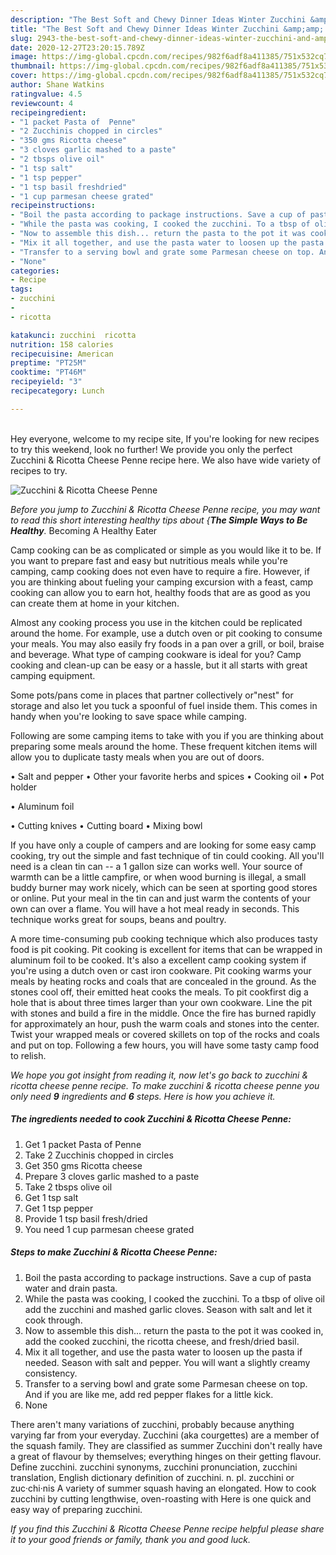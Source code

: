 ```yaml
---
description: "The Best Soft and Chewy Dinner Ideas Winter Zucchini &amp;amp; Ricotta Cheese Penne"
title: "The Best Soft and Chewy Dinner Ideas Winter Zucchini &amp;amp; Ricotta Cheese Penne"
slug: 2943-the-best-soft-and-chewy-dinner-ideas-winter-zucchini-and-amp-ricotta-cheese-penne
date: 2020-12-27T23:20:15.789Z
image: https://img-global.cpcdn.com/recipes/982f6adf8a411385/751x532cq70/zucchini-ricotta-cheese-penne-recipe-main-photo.jpg
thumbnail: https://img-global.cpcdn.com/recipes/982f6adf8a411385/751x532cq70/zucchini-ricotta-cheese-penne-recipe-main-photo.jpg
cover: https://img-global.cpcdn.com/recipes/982f6adf8a411385/751x532cq70/zucchini-ricotta-cheese-penne-recipe-main-photo.jpg
author: Shane Watkins
ratingvalue: 4.5
reviewcount: 4
recipeingredient:
- "1 packet Pasta of  Penne"
- "2 Zucchinis chopped in circles"
- "350 gms Ricotta cheese"
- "3 cloves garlic mashed to a paste"
- "2 tbsps olive oil"
- "1 tsp salt"
- "1 tsp pepper"
- "1 tsp basil freshdried"
- "1 cup parmesan cheese grated"
recipeinstructions:
- "Boil the pasta according to package instructions. Save a cup of pasta water and drain pasta."
- "While the pasta was cooking, I cooked the zucchini. To a tbsp of olive oil add the zucchini and mashed garlic cloves. Season with salt and let it cook through."
- "Now to assemble this dish... return the pasta to the pot it was cooked in, add the cooked zucchini, the ricotta cheese, and fresh/dried basil."
- "Mix it all together, and use the pasta water to loosen up the pasta if needed. Season with salt and pepper. You will want a slightly creamy consistency."
- "Transfer to a serving bowl and grate some Parmesan cheese on top. And if you are like me, add red pepper flakes for a little kick."
- "None"
categories:
- Recipe
tags:
- zucchini
- 
- ricotta

katakunci: zucchini  ricotta 
nutrition: 158 calories
recipecuisine: American
preptime: "PT25M"
cooktime: "PT46M"
recipeyield: "3"
recipecategory: Lunch

---
```

<br>
Hey everyone, welcome to my recipe site, If you're looking for new recipes to try this weekend, look no further! We provide you only the perfect Zucchini &amp; Ricotta Cheese Penne recipe here. We also have wide variety of recipes to try.
<br>


![Zucchini &amp; Ricotta Cheese Penne](https://img-global.cpcdn.com/recipes/982f6adf8a411385/751x532cq70/zucchini-ricotta-cheese-penne-recipe-main-photo.jpg)

<i>Before you jump to Zucchini &amp; Ricotta Cheese Penne recipe, you may want to read this short interesting healthy tips about {<strong>The Simple Ways to Be Healthy</strong>.</i>
Becoming A Healthy Eater

    
Camp cooking can be as complicated or simple as you would like it to be. If you want to prepare fast and easy but nutritious meals while you're camping, camp cooking does not even have to require a fire. However, if you are thinking about fueling your camping excursion with a feast, camp cooking can allow you to earn hot, healthy foods that are as good as you can create them at home in your kitchen.

 Almost any cooking process you use in the kitchen could be replicated around the home. For example, use a dutch oven or pit cooking to consume your meals. You may also easily fry foods in a pan over a grill, or boil, braise and beverage. What type of camping cookware is ideal for you? Camp cooking and clean-up can be easy or a hassle, but it all starts with great camping equipment.

Some pots/pans come in places that partner collectively or"nest" for storage and also let you tuck a spoonful of fuel inside them. This comes in handy when you're looking to save space while camping.

Following are some camping items to take with you if you are thinking about preparing some meals around the home. These frequent kitchen items will allow you to duplicate tasty meals when you are out of doors.

• Salt and pepper
• Other your favorite herbs and spices
• Cooking oil
• Pot holder

• Aluminum foil

• Cutting knives
• Cutting board
• Mixing bowl


If you have only a couple of campers and are looking for some easy camp cooking, try out the simple and fast technique of tin could cooking. All you'll need is a clean tin can -- a 1 gallon size can works well. Your source of warmth can be a little campfire, or when wood burning is illegal, a small buddy burner may work nicely, which can be seen at sporting good stores or online. Put your meal in the tin can and just warm the contents of your own can over a flame. You will have a hot meal ready in seconds.  This technique works great for soups, beans and poultry.

A more time-consuming pub cooking technique which also produces tasty food is pit cooking. Pit cooking is excellent for items that can be wrapped in aluminum foil to be cooked.  It's also a excellent camp cooking system if you're using a dutch oven or cast iron cookware. Pit cooking warms your meals by heating rocks and coals that are concealed in the ground. As the stones cool off, their emitted heat cooks the meals. To pit cookfirst dig a hole that is about three times larger than your own cookware. Line the pit with stones and build a fire in the middle. Once the fire has burned rapidly for approximately an hour, push the warm coals and stones into the center. Twist your wrapped meals or covered skillets on top of the rocks and coals and put on top. Following a few hours, you will have some tasty camp food to relish.


<i>We hope you got insight from reading it, now let's go back to zucchini &amp; ricotta cheese penne recipe. To make zucchini &amp; ricotta cheese penne you only need <strong>9</strong> ingredients and <strong>6</strong> steps. Here is how you achieve it.
</i>

##### The ingredients needed to cook Zucchini &amp; Ricotta Cheese Penne:

1. Get 1 packet Pasta of  Penne
1. Take 2 Zucchinis chopped in circles
1. Get 350 gms Ricotta cheese
1. Prepare 3 cloves garlic mashed to a paste
1. Take 2 tbsps olive oil
1. Get 1 tsp salt
1. Get 1 tsp pepper
1. Provide 1 tsp basil fresh/dried
1. You need 1 cup parmesan cheese grated


##### Steps to make Zucchini &amp; Ricotta Cheese Penne:

1. Boil the pasta according to package instructions. Save a cup of pasta water and drain pasta.
1. While the pasta was cooking, I cooked the zucchini. To a tbsp of olive oil add the zucchini and mashed garlic cloves. Season with salt and let it cook through.
1. Now to assemble this dish... return the pasta to the pot it was cooked in, add the cooked zucchini, the ricotta cheese, and fresh/dried basil.
1. Mix it all together, and use the pasta water to loosen up the pasta if needed. Season with salt and pepper. You will want a slightly creamy consistency.
1. Transfer to a serving bowl and grate some Parmesan cheese on top. And if you are like me, add red pepper flakes for a little kick.
1. None


There aren&#39;t many variations of zucchini, probably because anything varying far from your everyday. Zucchini (aka courgettes) are a member of the squash family. They are classified as summer Zucchini don&#39;t really have a great of flavour by themselves; everything hinges on their getting flavour. Define zucchini. zucchini synonyms, zucchini pronunciation, zucchini translation, English dictionary definition of zucchini. n. pl. zucchini or zuc·chi·nis A variety of summer squash having an elongated. How to cook zucchini by cutting lengthwise, oven-roasting with Here is one quick and easy way of preparing zucchini. 

<i>If you find this Zucchini &amp; Ricotta Cheese Penne recipe helpful please share it to your good friends or family, thank you and good luck.</i>
